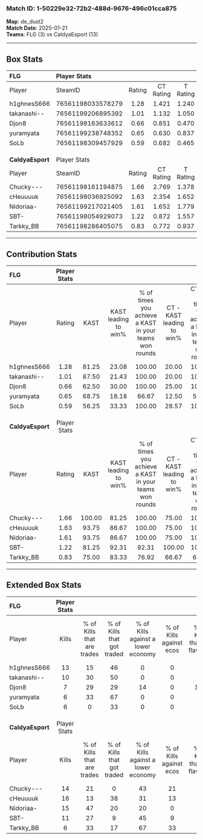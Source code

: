 ### Match ID: 1-50229e32-72b2-488d-9676-496c01cca875  
**Map**: de_dust2  
**Match Date**: 2025-01-21  
**Teams**: FLG (3) vs CaldyaEsport (13)  

---  

## Box Stats  

| **FLG**          | Player Stats      |        |           |          |        |       |       |         |        |      |     |
| :- | :- | :-: | :-: | :-: | :-: | :-: | :-: | :-: | :-: | :-: | :-: |
| Player           | SteamID           | Rating | CT Rating | T Rating |  KAST  |  ADR  | Kills | Assists | Deaths | K/D  | HS% |
| h1ghnesS666      | 76561198033578279 |  1.28  |   1.421   |  1.240   | 81.25  | 100.3 |  13   |    5    |   13   | 1.00 | 53  |
| takanashi--      | 76561199206895392 |  1.01  |   1.132   |  1.050   | 87.50  | 55.6  |  10   |    4    |   13   | 0.77 | 40  |
| Djon8            | 76561198163633612 |  0.66  |   0.851   |  0.470   | 62.50  | 50.0  |   7   |    0    |   12   | 0.58 | 100 |
| yuramyata        | 76561199238748352 |  0.65  |   0.630   |  0.837   | 68.75  | 44.3  |   6   |    3    |   12   | 0.50 | 33  |
| SoLb             | 76561198309457929 |  0.59  |   0.682   |  0.465   | 56.25  | 56.1  |   6   |    3    |   12   | 0.50 | 50  |
|                  |                   |        |           |          |        |       |       |         |        |      |     |
|                  |                   |        |           |          |        |       |       |         |        |      |     |
|                  |                   |        |           |          |        |       |       |         |        |      |     |
| **CaldyaEsport** | Player Stats      |        |           |          |        |       |       |         |        |      |     |
| Player           | SteamID           | Rating | CT Rating | T Rating |  KAST  |  ADR  | Kills | Assists | Deaths | K/D  | HS% |
| Chucky---        | 76561198161194875 |  1.66  |   2.769   |  1.378   | 100.00 | 72.4  |  14   |    2    |   4    | 3.50 | 57  |
| cHeuuuuk         | 76561198036925092 |  1.63  |   2.354   |  1.652   | 93.75  | 106.4 |  16   |    7    |   11   | 1.45 | 68  |
| Nidoriaa-        | 76561199217021405 |  1.61  |   1.652   |  1.779   | 93.75  | 104.8 |  15   |    3    |   9    | 1.67 | 73  |
| SBT-             | 76561198054929073 |  1.22  |   0.872   |  1.557   | 81.25  | 70.9  |  11   |    7    |   9    | 1.22 | 36  |
| Tarkky_BB        | 76561198286405075 |  0.83  |   0.772   |  0.937   | 75.00  | 51.4  |   6   |    5    |   9    | 0.67 | 83  |
---  

## Contribution Stats  

| **FLG**          | Player Stats |        |                      |                                                        |                           |                                                             |                          |                                                            |
| :- | :-: | :-: | :-: | :-: | :-: | :-: | :-: | :-: |
| Player           |    Rating    |  KAST  | KAST leading to win% | % of times you achieve a KAST in your teams won rounds | CT - KAST leading to win% | CT - % of times you achieve a KAST in your teams won rounds | T - KAST leading to win% | T - % of times you achieve a KAST in your teams won rounds |
| h1ghnesS666      |     1.28     | 81.25  |        23.08         |                         100.00                         |           20.00           |                           100.00                            |          33.33           |                           100.00                           |
| takanashi--      |     1.01     | 87.50  |        21.43         |                         100.00                         |           20.00           |                           100.00                            |          25.00           |                           100.00                           |
| Djon8            |     0.66     | 62.50  |        30.00         |                         100.00                         |           25.00           |                           100.00                            |          50.00           |                           100.00                           |
| yuramyata        |     0.65     | 68.75  |        18.18         |                         66.67                          |           12.50           |                            50.00                            |          33.33           |                           100.00                           |
| SoLb             |     0.59     | 56.25  |        33.33         |                         100.00                         |           28.57           |                           100.00                            |          50.00           |                           100.00                           |
|                  |              |        |                      |                                                        |                           |                                                             |                          |                                                            |
|                  |              |        |                      |                                                        |                           |                                                             |                          |                                                            |
|                  |              |        |                      |                                                        |                           |                                                             |                          |                                                            |
| **CaldyaEsport** | Player Stats |        |                      |                                                        |                           |                                                             |                          |                                                            |
| Player           |    Rating    |  KAST  | KAST leading to win% | % of times you achieve a KAST in your teams won rounds | CT - KAST leading to win% | CT - % of times you achieve a KAST in your teams won rounds | T - KAST leading to win% | T - % of times you achieve a KAST in your teams won rounds |
| Chucky---        |     1.66     | 100.00 |        81.25         |                         100.00                         |           75.00           |                           100.00                            |          83.33           |                           100.00                           |
| cHeuuuuk         |     1.63     | 93.75  |        86.67         |                         100.00                         |           75.00           |                           100.00                            |          90.91           |                           100.00                           |
| Nidoriaa-        |     1.61     | 93.75  |        86.67         |                         100.00                         |           75.00           |                           100.00                            |          90.91           |                           100.00                           |
| SBT-             |     1.22     | 81.25  |        92.31         |                         92.31                          |          100.00           |                           100.00                            |          90.00           |                           90.00                            |
| Tarkky_BB        |     0.83     | 75.00  |        83.33         |                         76.92                          |           66.67           |                            66.67                            |          88.89           |                           80.00                            |
---  

## Extended Box Stats  

| **FLG**          | Player Stats |                            |                            |                                    |                         |                              |                                 |        |                             |                                     |                          |                               |                            |
| :- | :-: | :-: | :-: | :-: | :-: | :-: | :-: | :-: | :-: | :-: | :-: | :-: | :-: |
| Player           |    Kills     | % of Kills that are trades | % of Kills that got traded | % of Kills against a lower economy | % of Kills against ecos | % of Kills that are flawless | % of Kills that are close duels | Deaths | % of Deaths that get traded | % of Deaths against a lower economy | % of Deaths against ecos | % of Deaths that are flawless | % of Deaths that are close |
| h1ghnesS666      |      13      |             15             |             46             |                 0                  |            0            |              77              |                8                |   13   |             23              |                  8                  |            0             |              62               |             0              |
| takanashi--      |      10      |             30             |             50             |                 0                  |            0            |              50              |                0                |   13   |             23              |                  8                  |            0             |              69               |             8              |
| Djon8            |      7       |             29             |             29             |                 14                 |            0            |             100              |                0                |   12   |             25              |                  8                  |            0             |              50               |             0              |
| yuramyata        |      6       |             33             |             67             |                 0                  |            0            |              67              |                0                |   12   |              8              |                  8                  |            0             |              83               |             8              |
| SoLb             |      6       |             0              |             33             |                 0                  |            0            |              50              |                0                |   12   |              8              |                  8                  |            0             |              50               |             17             |
|                  |              |                            |                            |                                    |                         |                              |                                 |        |                             |                                     |                          |                               |                            |
|                  |              |                            |                            |                                    |                         |                              |                                 |        |                             |                                     |                          |                               |                            |
|                  |              |                            |                            |                                    |                         |                              |                                 |        |                             |                                     |                          |                               |                            |
| **CaldyaEsport** | Player Stats |                            |                            |                                    |                         |                              |                                 |        |                             |                                     |                          |                               |                            |
| Player           |    Kills     | % of Kills that are trades | % of Kills that got traded | % of Kills against a lower economy | % of Kills against ecos | % of Kills that are flawless | % of Kills that are close duels | Deaths | % of Deaths that get traded | % of Deaths against a lower economy | % of Deaths against ecos | % of Deaths that are flawless | % of Deaths that are close |
| Chucky---        |      14      |             21             |             0              |                 43                 |           21            |              86              |                7                |   4    |             50              |                 25                  |            0             |              75               |             0              |
| cHeuuuuk         |      16      |             13             |             38             |                 31                 |           13            |              44              |               13                |   11   |             55              |                 27                  |            9             |              64               |             0              |
| Nidoriaa-        |      15      |             47             |             20             |                 20                 |            0            |              73              |                0                |   9    |             44              |                 22                  |            0             |              56               |             0              |
| SBT-             |      11      |             27             |             9              |                 45                 |            9            |              45              |                9                |   9    |             56              |                 22                  |            11            |              89               |             0              |
| Tarkky_BB        |      6       |             33             |             17             |                 67                 |           33            |              67              |                0                |   9    |             22              |                 33                  |            0             |              67               |             11             |
